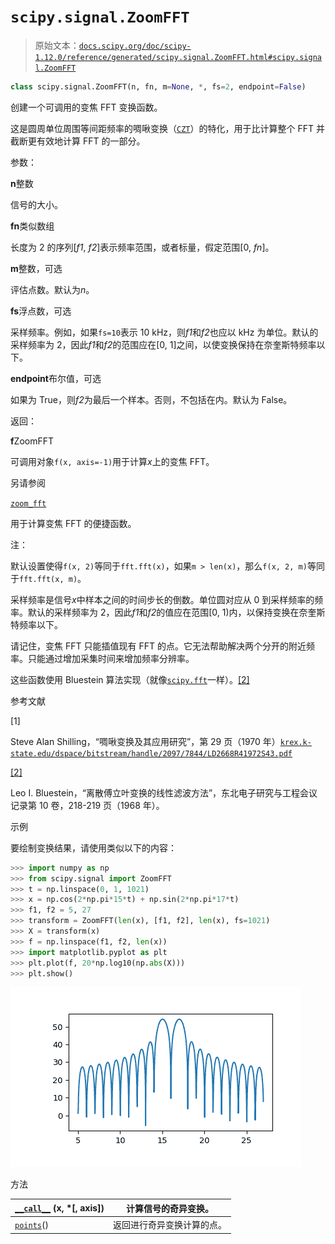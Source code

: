 # `scipy.signal.ZoomFFT`

> 原始文本：[`docs.scipy.org/doc/scipy-1.12.0/reference/generated/scipy.signal.ZoomFFT.html#scipy.signal.ZoomFFT`](https://docs.scipy.org/doc/scipy-1.12.0/reference/generated/scipy.signal.ZoomFFT.html#scipy.signal.ZoomFFT)

```py
class scipy.signal.ZoomFFT(n, fn, m=None, *, fs=2, endpoint=False)
```

创建一个可调用的变焦 FFT 变换函数。

这是圆周单位周围等间距频率的啁啾变换（[`CZT`](https://docs.scipy.org/doc/scipy-1.12.0/reference/generated/scipy.signal.CZT.html#scipy.signal.CZT)）的特化，用于比计算整个 FFT 并截断更有效地计算 FFT 的一部分。

参数：

**n**整数

信号的大小。

**fn**类似数组

长度为 2 的序列[*f1*, *f2*]表示频率范围，或者标量，假定范围[0, *fn*]。

**m**整数，可选

评估点数。默认为*n*。

**fs**浮点数，可选

采样频率。例如，如果`fs=10`表示 10 kHz，则*f1*和*f2*也应以 kHz 为单位。默认的采样频率为 2，因此*f1*和*f2*的范围应在[0, 1]之间，以使变换保持在奈奎斯特频率以下。

**endpoint**布尔值，可选

如果为 True，则*f2*为最后一个样本。否则，不包括在内。默认为 False。

返回：

**f**ZoomFFT

可调用对象`f(x, axis=-1)`用于计算*x*上的变焦 FFT。

另请参阅

[`zoom_fft`](https://docs.scipy.org/doc/scipy-1.12.0/reference/generated/scipy.signal.zoom_fft.html#scipy.signal.zoom_fft)

用于计算变焦 FFT 的便捷函数。

注：

默认设置使得`f(x, 2)`等同于`fft.fft(x)`，如果`m > len(x)`，那么`f(x, 2, m)`等同于`fft.fft(x, m)`。

采样频率是信号*x*中样本之间的时间步长的倒数。单位圆对应从 0 到采样频率的频率。默认的采样频率为 2，因此*f1*和*f2*的值应在范围[0, 1)内，以保持变换在奈奎斯特频率以下。

请记住，变焦 FFT 只能插值现有 FFT 的点。它无法帮助解决两个分开的附近频率。只能通过增加采集时间来增加频率分辨率。

这些函数使用 Bluestein 算法实现（就像[`scipy.fft`](https://docs.scipy.org/doc/scipy-1.12.0/reference/fft.html#module-scipy.fft)一样）。[[2]](#r60ab76173d0a-2)

参考文献

[1]

Steve Alan Shilling，“啁啾变换及其应用研究”，第 29 页（1970 年）[`krex.k-state.edu/dspace/bitstream/handle/2097/7844/LD2668R41972S43.pdf`](https://krex.k-state.edu/dspace/bitstream/handle/2097/7844/LD2668R41972S43.pdf)

[[2]](#id1)

Leo I. Bluestein，“离散傅立叶变换的线性滤波方法”，东北电子研究与工程会议记录第 10 卷，218-219 页（1968 年）。

示例

要绘制变换结果，请使用类似以下的内容：

```py
>>> import numpy as np
>>> from scipy.signal import ZoomFFT
>>> t = np.linspace(0, 1, 1021)
>>> x = np.cos(2*np.pi*15*t) + np.sin(2*np.pi*17*t)
>>> f1, f2 = 5, 27
>>> transform = ZoomFFT(len(x), [f1, f2], len(x), fs=1021)
>>> X = transform(x)
>>> f = np.linspace(f1, f2, len(x))
>>> import matplotlib.pyplot as plt
>>> plt.plot(f, 20*np.log10(np.abs(X)))
>>> plt.show() 
```

![../../_images/scipy-signal-ZoomFFT-1.png](img/a4b840db29a910da189cbd67e55ae5ef.png)

方法

| [`__call__`](https://docs.scipy.org/doc/scipy/reference/generated/scipy.signal.ZoomFFT.__call__.html#scipy.signal.ZoomFFT.__call__) (x, *[, axis]) | 计算信号的奇异变换。 |
| --- | --- |
| [`points`](https://docs.scipy.org/doc/scipy/reference/generated/scipy.signal.ZoomFFT.points.html#scipy.signal.ZoomFFT.points)() | 返回进行奇异变换计算的点。 |
